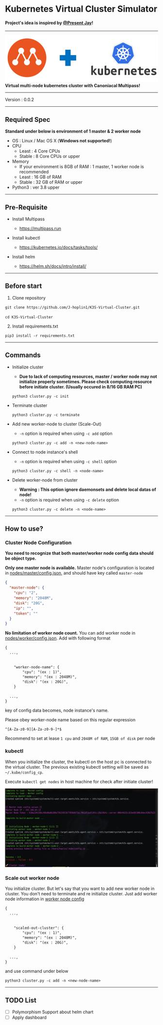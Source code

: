 # Kubernetes Virtual Cluster Simulator

#### **Project's idea is inspired by [@Present Jay](https://github.com/PresentJay/lightweight-kubernetes-sandbox-cli)!**

---

![img](./img/1.png)
**Virtual multi-node kubernetes cluster with Canoniacal Multipass!**

---

Version : 0.0.2

---

## Required Spec

**Standard under below is environment of 1 master & 2 worker node**

- OS : Linux / Mac OS X (**Windows not supported!**)
- CPU
  - Least : 4 Core CPUs
  - Stable : 8 Core CPUs or upper
- Memory
  - If your environment is 8GB of RAM : 1 master, 1 worker node is recommended
  - Least : 16 GB of RAM
  - Stable : 32 GB of RAM or upper
- Python3 : ver 3.8 upper

---

## Pre-Requisite

- Install Multipass
  - https://multipass.run
- Install kubectl

  - https://kubernetes.io/docs/tasks/tools/

- Install helm
  - https://helm.sh/docs/intro/install/

---

## Before start

1. Clone repository

```
git clone https://github.com/J-hoplin1/K3S-Virtual-Cluster.git

cd K3S-Virtual-Cluster
```

2. Install requirements.txt

```
pip3 install -r requirements.txt
```

---

## Commands

- Initialize cluster

  - **Due to lack of computing resources, master / worker node may not initialize properly sometimes. Please check computing resource before initiate cluster. (Usually occured in 8/16 GB RAM PC)**

  ```
  python3 cluster.py -c init
  ```

- Terminate cluster

  ```
  python3 cluster.py -c terminate
  ```

- Add new worker-node to cluster (Scale-Out)
  - `-n` option is required when using `-c add` option
  ```
  python3 cluster.py -c add -n <new-node-name>
  ```
- Connect to node instance's shell
  - `-n` option is required when using `-c shell` option
  ```
  python3 cluster.py -c shell -n <node-name>
  ```
- Delete worker-node from cluster
  - **Warning : This option ignore daemonsets and delete local datas of node!**
  - `-n` option is required when using `-c delete` option
  ```
  python3 cluster.py -c delete -n <node-name>
  ```

---

## How to use?

### Cluster Node Configuration

**You need to recognize that both master/worker node config data should be object type.**

**Only one master node is available.** Master node's configuration
is located in [nodes/master/config.json](./nodes/master/config.json), and should have key called `master-node`

```json
{
  "master-node": {
    "cpu": "2",
    "memory": "2048M",
    "disk": "20G",
    "ip": "",
    "token": ""
  }
}
```

**No limitation of worker node count.** You can add worker node in [nodes/worker/config.json](./nodes/worker/config.json). Add with following format

```
{
  ...,


    "worker-node-name": {
        "cpu": "(ex : 1)",
        "memory": "(ex : 2048M)",
        "disk": "(ex : 20G)",
    }

  ...,
}
```

key of config data becomes, node instance's name.

Please obey worker-node name based on this regular expression

```
^[A-Za-z0-9][A-Za-z0-9-]*$
```

Recommend to set at lease `1 cpu` and `2048M of RAM`, `15GB of disk` per node

### kubectl

When you initialize the cluster, the kubectl on the host pc is connected to the virtual cluster. The previous existing kubectl setting will be saved as `~/.kube/config_cp`.

Execute `kubectl get nodes` in host machine for check after initiate cluster!

![img](./img/3.png)

### Scale out worker node

You initialize cluster. But let's say that you want to add new worker node in cluster. You don't need to terminate and re initialize cluster. Just add worker node information in [worker node config](./nodes/worker/config.json)

```
{
  ...,


    "scaled-out-cluster": {
        "cpu": "(ex : 1)",
        "memory": "(ex : 2048M)",
        "disk": "(ex : 20G)",
    }

  ...,
}
```

and use command under below

```
python3 cluster.py -c add -n <new-node-name>
```

---

## TODO List

- [ ] Polymorphism Support about helm chart
- [ ] Apply dashboard

